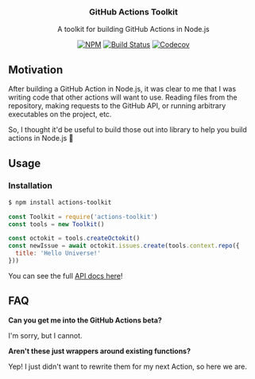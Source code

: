 <h3 align="center">GitHub Actions Toolkit</h3>
<p align="center">A toolkit for building GitHub Actions in Node.js<p>
<p align="center"><a href="https://npmjs.com/package/actions-toolkit"><img src="https://badgen.net/npm/v/actions-toolkit" alt="NPM"></a> <a href="https://travis-ci.com/JasonEtco/actions-toolkit"><img src="https://badgen.now.sh/travis/JasonEtco/actions-toolkit" alt="Build Status"></a> <a href="https://codecov.io/gh/JasonEtco/actions-toolkit/"><img src="https://badgen.now.sh/codecov/c/github/JasonEtco/actions-toolkit" alt="Codecov"></a></p>

## Motivation

After building a GitHub Action in Node.js, it was clear to me that I was writing code that other actions will want to use. Reading files from the repository, making requests to the GitHub API, or running arbitrary executables on the project, etc.

So, I thought it'd be useful to build those out into library to help you build actions in Node.js :tada:

## Usage

### Installation

```sh
$ npm install actions-toolkit
```

```js
const Toolkit = require('actions-toolkit')
const tools = new Toolkit()

const octokit = tools.createOctokit()
const newIssue = await octokit.issues.create(tools.context.repo({
  title: 'Hello Universe!'
}))
```

You can see the full [API docs here](./docs/classes/toolkit.md)!

## FAQ

**Can you get me into the GitHub Actions beta?**

I'm sorry, but I cannot.

**Aren't these just wrappers around existing functions?**

Yep! I just didn't want to rewrite them for my next Action, so here we are.
